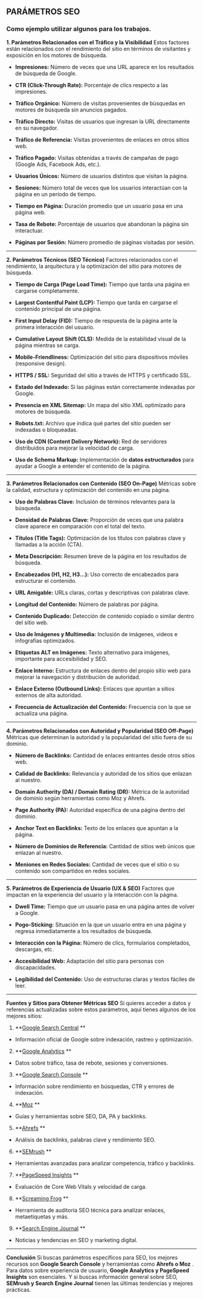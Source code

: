 ## PARÁMETROS SEO
### Como ejemplo utilizar algunos para los trabajos.

**1. Parámetros Relacionados con el Tráfico y la Visibilidad** 
Estos factores están relacionados con el rendimiento del sitio en términos de visitantes y exposición en los motores de búsqueda.
 
- **Impresiones:**  Número de veces que una URL aparece en los resultados de búsqueda de Google.
 
- **CTR (Click-Through Rate):**  Porcentaje de clics respecto a las impresiones.
 
- **Tráfico Orgánico:**  Número de visitas provenientes de búsquedas en motores de búsqueda sin anuncios pagados.
 
- **Tráfico Directo:**  Visitas de usuarios que ingresan la URL directamente en su navegador.
 
- **Tráfico de Referencia:**  Visitas provenientes de enlaces en otros sitios web.
 
- **Tráfico Pagado:**  Visitas obtenidas a través de campañas de pago (Google Ads, Facebook Ads, etc.).
 
- **Usuarios Únicos:**  Número de usuarios distintos que visitan la página.
 
- **Sesiones:**  Número total de veces que los usuarios interactúan con la página en un período de tiempo.
 
- **Tiempo en Página:**  Duración promedio que un usuario pasa en una página web.
 
- **Tasa de Rebote:**  Porcentaje de usuarios que abandonan la página sin interactuar.
 
- **Páginas por Sesión:**  Número promedio de páginas visitadas por sesión.


---

**2. Parámetros Técnicos (SEO Técnico)** 
Factores relacionados con el rendimiento, la arquitectura y la optimización del sitio para motores de búsqueda.
 
- **Tiempo de Carga (Page Load Time):**  Tiempo que tarda una página en cargarse completamente.
 
- **Largest Contentful Paint (LCP):**  Tiempo que tarda en cargarse el contenido principal de una página.
 
- **First Input Delay (FID):**  Tiempo de respuesta de la página ante la primera interacción del usuario.
 
- **Cumulative Layout Shift (CLS):**  Medida de la estabilidad visual de la página mientras se carga.
 
- **Mobile-Friendliness:**  Optimización del sitio para dispositivos móviles (responsive design).
 
- **HTTPS / SSL:**  Seguridad del sitio a través de HTTPS y certificado SSL.
 
- **Estado del Indexado:**  Si las páginas están correctamente indexadas por Google.
 
- **Presencia en XML Sitemap:**  Un mapa del sitio XML optimizado para motores de búsqueda.
 
- **Robots.txt:**  Archivo que indica qué partes del sitio pueden ser indexadas o bloqueadas.
 
- **Uso de CDN (Content Delivery Network):**  Red de servidores distribuidos para mejorar la velocidad de carga.
 
- **Uso de Schema Markup:**  Implementación de **datos estructurados**  para ayudar a Google a entender el contenido de la página.


---

**3. Parámetros Relacionados con Contenido (SEO On-Page)** 
Métricas sobre la calidad, estructura y optimización del contenido en una página.
 
- **Uso de Palabras Clave:**  Inclusión de términos relevantes para la búsqueda.
 
- **Densidad de Palabras Clave:**  Proporción de veces que una palabra clave aparece en comparación con el total del texto.
 
- **Títulos (Title Tags):**  Optimización de los títulos con palabras clave y llamadas a la acción (CTA).
 
- **Meta Descripción:**  Resumen breve de la página en los resultados de búsqueda.
 
- **Encabezados (H1, H2, H3...):**  Uso correcto de encabezados para estructurar el contenido.
 
- **URL Amigable:**  URLs claras, cortas y descriptivas con palabras clave.
 
- **Longitud del Contenido:**  Número de palabras por página.
 
- **Contenido Duplicado:**  Detección de contenido copiado o similar dentro del sitio web.
 
- **Uso de Imágenes y Multimedia:**  Inclusión de imágenes, videos e infografías optimizados.
 
- **Etiquetas ALT en Imágenes:**  Texto alternativo para imágenes, importante para accesibilidad y SEO.
 
- **Enlace Interno:**  Estructura de enlaces dentro del propio sitio web para mejorar la navegación y distribución de autoridad.
 
- **Enlace Externo (Outbound Links):**  Enlaces que apuntan a sitios externos de alta autoridad.
 
- **Frecuencia de Actualización del Contenido:**  Frecuencia con la que se actualiza una página.


---

**4. Parámetros Relacionados con Autoridad y Popularidad (SEO Off-Page)** 
Métricas que determinan la autoridad y la popularidad del sitio fuera de su dominio.
 
- **Número de Backlinks:**  Cantidad de enlaces entrantes desde otros sitios web.
 
- **Calidad de Backlinks:**  Relevancia y autoridad de los sitios que enlazan al nuestro.
 
- **Domain Authority (DA) / Domain Rating (DR):**  Métrica de la autoridad de dominio según herramientas como Moz y Ahrefs.
 
- **Page Authority (PA):**  Autoridad específica de una página dentro del dominio.
 
- **Anchor Text en Backlinks:**  Texto de los enlaces que apuntan a la página.
 
- **Número de Dominios de Referencia:**  Cantidad de sitios web únicos que enlazan al nuestro.
 
- **Meniones en Redes Sociales:**  Cantidad de veces que el sitio o su contenido son compartidos en redes sociales.


---

**5. Parámetros de Experiencia de Usuario (UX & SEO)** 
Factores que impactan en la experiencia del usuario y la interacción con la página.
 
- **Dwell Time:**  Tiempo que un usuario pasa en una página antes de volver a Google.
 
- **Pogo-Sticking:**  Situación en la que un usuario entra en una página y regresa inmediatamente a los resultados de búsqueda.
 
- **Interacción con la Página:**  Número de clics, formularios completados, descargas, etc.
 
- **Accesibilidad Web:**  Adaptación del sitio para personas con discapacidades.
 
- **Legibilidad del Contenido:**  Uso de estructuras claras y textos fáciles de leer.


---

**Fuentes y Sitios para Obtener Métricas SEO** 
Si quieres acceder a datos y referencias actualizadas sobre estos parámetros, aquí tienes algunos de los mejores sitios:
 
1. **[Google Search Central]() ** 
  - Información oficial de Google sobre indexación, rastreo y optimización.
 
2. **[Google Analytics]() ** 
  - Datos sobre tráfico, tasa de rebote, sesiones y conversiones.
 
3. **[Google Search Console]() ** 
  - Información sobre rendimiento en búsquedas, CTR y errores de indexación.
 
4. **[Moz]() ** 
  - Guías y herramientas sobre SEO, DA, PA y backlinks.
 
5. **[Ahrefs](https://ahrefs.com/) ** 
  - Análisis de backlinks, palabras clave y rendimiento SEO.
 
6. **[SEMrush](https://www.semrush.com/) ** 
  - Herramientas avanzadas para analizar competencia, tráfico y backlinks.
 
7. **[PageSpeed Insights]() ** 
  - Evaluación de Core Web Vitals y velocidad de carga.
 
8. **[Screaming Frog]() ** 
  - Herramienta de auditoría SEO técnica para analizar enlaces, metaetiquetas y más.
 
9. **[Search Engine Journal](https://www.searchenginejournal.com/) ** 
  - Noticias y tendencias en SEO y marketing digital.


---

**Conclusión** Si buscas parámetros específicos para SEO, los mejores recursos son **Google Search Console**  y herramientas como **Ahrefs o Moz** . Para datos sobre experiencia de usuario, **Google Analytics y PageSpeed Insights**  son esenciales. Y si buscas información general sobre SEO, **SEMrush y Search Engine Journal**  tienen las últimas tendencias y mejores prácticas.
